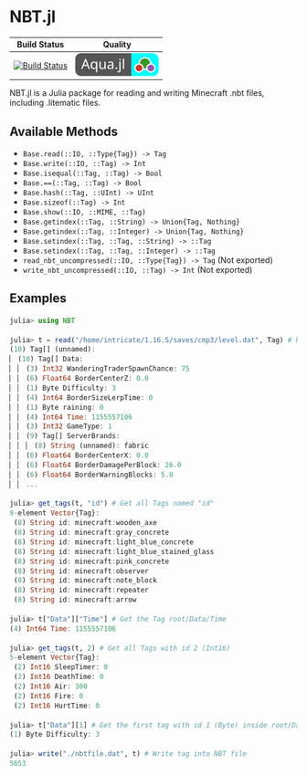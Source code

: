 # NBT.jl

| **Build Status**                        | **Quality**                     |
|:---------------------------------------:|:-------------------------------:|
| [![Build Status][build-img]][build-url] | [![Aqua QA][aqua-img]][aqua-url]|

NBT.jl is a Julia package for reading and writing Minecraft .nbt files, including .litematic files.

## Available Methods
  - `Base.read(::IO, ::Type{Tag}) -> Tag`
  - `Base.write(::IO, ::Tag) -> Int`
  - `Base.isequal(::Tag, ::Tag) -> Bool`
  - `Base.==(::Tag, ::Tag) -> Bool`
  - `Base.hash(::Tag, ::UInt) -> UInt`
  - `Base.sizeof(::Tag) -> Int`
  - `Base.show(::IO, ::MIME, ::Tag)`
  - `Base.getindex(::Tag, ::String) -> Union{Tag, Nothing}`
  - `Base.getindex(::Tag, ::Integer) -> Union{Tag, Nothing}`
  - `Base.setindex(::Tag, ::Tag, ::String) -> ::Tag`
  - `Base.setindex(::Tag, ::Tag, ::Integer) -> ::Tag`
  - `read_nbt_uncompressed(::IO, ::Type{Tag}) -> Tag` (Not exported)
  - `write_nbt_uncompressed(::IO, ::Tag) -> Int` (Not exported)

## Examples
```julia
julia> using NBT

julia> t = read("/home/intricate/1.16.5/saves/cmp3/level.dat", Tag) # Read a Tag from NBT file
(10) Tag[] (unnamed):
▏ (10) Tag[] Data:
▏ ▏ (3) Int32 WanderingTraderSpawnChance: 75
▏ ▏ (6) Float64 BorderCenterZ: 0.0
▏ ▏ (1) Byte Difficulty: 3
▏ ▏ (4) Int64 BorderSizeLerpTime: 0
▏ ▏ (1) Byte raining: 0
▏ ▏ (4) Int64 Time: 1155557106
▏ ▏ (3) Int32 GameType: 1
▏ ▏ (9) Tag[] ServerBrands:
▏ ▏ ▏ (8) String (unnamed): fabric
▏ ▏ (6) Float64 BorderCenterX: 0.0
▏ ▏ (6) Float64 BorderDamagePerBlock: 26.0
▏ ▏ (6) Float64 BorderWarningBlocks: 5.0
▏ ▏ ...

julia> get_tags(t, "id") # Get all Tags named "id"
9-element Vector{Tag}:
 (8) String id: minecraft:wooden_axe
 (8) String id: minecraft:gray_concrete
 (8) String id: minecraft:light_blue_concrete
 (8) String id: minecraft:light_blue_stained_glass
 (8) String id: minecraft:pink_concrete
 (8) String id: minecraft:observer
 (8) String id: minecraft:note_block
 (8) String id: minecraft:repeater
 (8) String id: minecraft:arrow

julia> t["Data"]["Time"] # Get the Tag root/Data/Time
(4) Int64 Time: 1155557106

julia> get_tags(t, 2) # Get all Tags with id 2 (Int16)
5-element Vector{Tag}:
 (2) Int16 SleepTimer: 0
 (2) Int16 DeathTime: 0
 (2) Int16 Air: 300
 (2) Int16 Fire: 0
 (2) Int16 HurtTime: 0

julia> t["Data"][1] # Get the first tag with id 1 (Byte) inside root/Data
(1) Byte Difficulty: 3

julia> write("./nbtfile.dat", t) # Write tag into NBT file
5653
```

[build-img]: https://github.com/lntricate1/NBT.jl/actions/workflows/ci_unit.yml/badge.svg
[build-url]: https://github.com/lntricate1/NBT.jl/actions/workflows/ci_unit.yml

[aqua-img]: https://raw.githubusercontent.com/JuliaTesting/Aqua.jl/master/badge.svg
[aqua-url]: https://github.com/JuliaTesting/Aqua.jl
